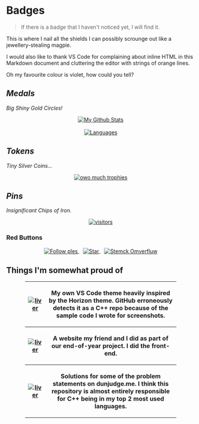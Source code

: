 <!--style>
    table {
        table-layout: fixed;
    }

    th, td {
        overflow-wrap: break-word;
        padding: 5px;
        text-align: left;
    }

    tr:nth-child(even) {
        background-color: #333333;
    }

    .repo-button {
        width: 40%;
    }
    
    .repo-desc {
        width: 50%;
    }
</style-->

# <!--My Corrupt Junta Military -->Badges

> If there is a badge that I haven't noticed yet, I will find it.

This is where I nail all the shields I can possibly scrounge out like
a jewellery-stealing magpie.

I would also like to thank VS Code for complaining about inline HTML in this
Markdown document and cluttering the editor with strings of orange lines.

Oh my favourite colour is violet, how could you tell?

## ___<!--Inner Circle -->Medals___

*Big Shiny Gold Circles!*

<p align="center">
    <a href="https://github.com/RenoirTan" style="margin: 20px;">
        <img align="center" alt="My Github Stats" src="https://github-readme-stats.vercel.app/api?username=RenoirTan&show_icons=true&count_private=true&margin-w=20&margin-h=25&theme=material-palenight&show_icons=true&bg_color=30,e96443,904e95&title_color=fff&text_color=ffffff&icon_color=53e2ed">
    </a>
    <br>
    <br>
    <a href="https://github.com/RenoirTan" style="margin: 20px;">
        <img align="center" alt="Languages" src="https://github-readme-stats.vercel.app/api/top-langs/?username=RenoirTan&show_icons=true&count_private=true&margin-w=20&margin-h=25&theme=material-palenight&show_icons=true&langs_count=10&layout=compact&bg_color=30,e96443,904e95&title_color=fff&text_color=ffffff&icon_color=53e2ed">
    </a>
</p>

## *<!--Senior Officer -->Tokens*

*Tiny Silver Coins...*

<p align="center">
    <a href="https://github.com/RenoirTan" style="margin: 20px;">
        <img align="center" alt="owo much trophies" src="https://github-profile-trophy.vercel.app/?username=RenoirTan&show_icons=true&count_private=true&margin-w=20&margin-h=25&theme=dracula">
    </a>
</p>

## *<!--Junior Officer -->Pins*

*Insignificant Chips of Iron.*

<p align="center">
    <a href="https://github.com/RenoirTan" style="margin: 20px;">
        <img align="center" alt="visitors" src="https://visitor-badge.laobi.icu/badge?page_id=RenoirTan.RenoirTan">
    </a>
</p>

### <!--Nuclear Football --> Red Buttons

<p align="center">
    <a href="https://github.com/RenoirTan" style="margin: 20px 5px;">
        <img align="center" alt="Follow ples" src="https://img.shields.io/github/followers/RenoirTan?label=Followers&style=flat-square&color=blueviolet">
    </a>
    <a href="https://github.com/RenoirTan" style="margin: 20px 5px;">
        <img align="center" alt="Star" src="https://img.shields.io/github/stars/RenoirTan?label=Stars&style=flat-square&color=blueviolet">
    </a>
    <a href="https://stackoverflow.com/users/12200090/renoir-tan" style="margin: 20px 5px;">
        <img align="center" alt="Stemck Omverfluw" src="https://img.shields.io/badge/Stack_Overflow-000000?style=flat-square&color=9057A3&logo=stack-overflow">
    </a>
</p>

## Things I'm somewhat proud of

<p align="center">
    <table style="width: 80%;">
        <tr>
            <th colspan="2" class="repo-button">
                <a href="https://github.com/RenoirTan/liver">
                    <img align="center" alt="liver" src="https://github-readme-stats.vercel.app/api/pin/?username=RenoirTan&repo=liver&show_icons=true&count_private=true&margin-w=20&margin-h=25&theme=material-palenight&show_icons=true&bg_color=30,e96443,904e95&title_color=fff&text_color=ffffff&icon_color=53e2ed">
                </a>
            </th>
            <th class="repo-desc">
                <p>My own VS Code theme heavily inspired by the Horizon theme. GitHub erroneously detects it as a C++ repo because of the sample code I wrote for screenshots.</p>
            </th>
        </tr>
        <tr>
            <th colspan="2" class="repo-button">
                <a href="https://github.com/RenoirTan/Y3-CEP-Final-Project-Christopher-Renoir">
                    <img align="center" alt="liver" src="https://github-readme-stats.vercel.app/api/pin/?username=RenoirTan&repo=Y3-CEP-Final-Project-Christopher-Renoir&show_icons=true&count_private=true&margin-w=20&margin-h=25&theme=material-palenight&show_icons=true&bg_color=30,e96443,904e95&title_color=fff&text_color=ffffff&icon_color=53e2ed">
                </a>
            </th>
            <th class="repo-desc">
                <p>A website my friend and I did as part of our end-of-year project. I did the front-end.</p>
            </th>
        </tr>
        <tr>
            <th colspan="2" class="repo-button">
                <a href="https://github.com/RenoirTan/dunjudge.me">
                    <img align="center" alt="liver" src="https://github-readme-stats.vercel.app/api/pin/?username=RenoirTan&repo=dunjudge.me&show_icons=true&count_private=true&margin-w=20&margin-h=25&theme=material-palenight&show_icons=true&bg_color=30,e96443,904e95&title_color=fff&text_color=ffffff&icon_color=53e2ed">
                </a>
            </th>
            <th class="repo-desc">
                <p>Solutions for some of the problem statements on dunjudge.me. I think this repository is almost entirely responsible for C++ being in my top 2 most used languages.</p>
            </th>
        </tr>
    </table>
</p>

<!-- Testing Git Credential Manager -->

<!--
**RenoirTan/RenoirTan** is a ✨ _special_ ✨ repository because its `README.md` (this file) appears on your GitHub profile.

Here are some ideas to get you started:

- 🔭 I’m currently working on ...
- 🌱 I’m currently learning ...
- 👯 I’m looking to collaborate on ...
- 🤔 I’m looking for help with ...
- 💬 Ask me about ...
- 📫 How to reach me: ...
- 😄 Pronouns: ...
- ⚡ Fun fact: ...
-->
